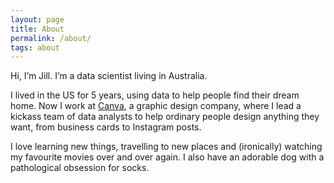 ```yaml
---
layout: page
title: About
permalink: /about/
tags: about
---
```



Hi, I’m Jill. I’m a data scientist living in Australia.

I lived in the US for 5 years, using data to help people find their dream home. Now I work at [Canva](canva.com), a graphic design company, where I lead a kickass team of data analysts to help ordinary people design anything they want, from business cards to Instagram posts.

I love learning new things, travelling to new places and (ironically) watching my favourite movies over and over again. I also have an adorable dog with a pathological obsession for socks.


